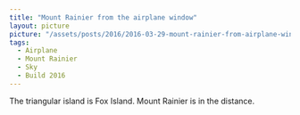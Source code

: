 ```yaml
---
title: "Mount Rainier from the airplane window"
layout: picture
picture: "/assets/posts/2016/2016-03-29-mount-rainier-from-airplane-window/20160329_172500891_iOS.jpg"
tags:
  - Airplane
  - Mount Rainier
  - Sky
  - Build 2016
---
```

The triangular island is Fox Island. Mount Rainier is in the distance.